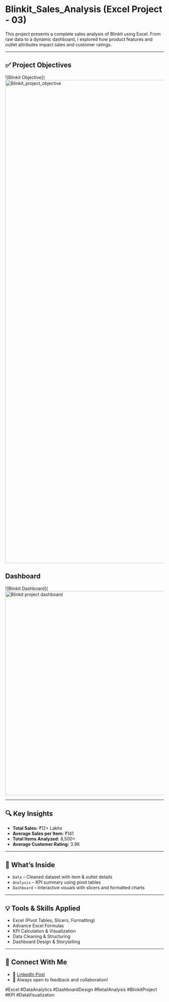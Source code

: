 # Blinkit_Sales_Analysis (Excel Project - 03)
This project presents a complete sales analysis of Blinkit using Excel. From raw data to a dynamic dashboard, I explored how product features and outlet attributes impact sales and customer ratings.

---

## ✅ Project Objectives
![Blinkit Objective](<img width="1024" height="1536" alt="Blinkit_project_objective" src="https://github.com/user-attachments/assets/8f587585-0da5-4d35-9b07-a79cec2e5dc1" />

## Dashboard
![Blinkit Dashboard](<img width="1334" height="649" alt="Blinkit project dashboard" src="https://github.com/user-attachments/assets/fbe120c9-8332-4828-8588-5bed7ef27674" />

---

## 🔍 Key Insights

- **Total Sales:** ₹12+ Lakhs  
- **Average Sales per Item:** ₹141  
- **Total Items Analyzed:** 8,500+  
- **Average Customer Rating:** 3.96

---

## 📁 What’s Inside

- `Data` – Cleaned dataset with item & outlet details  
- `Analysis` – KPI summary using pivot tables  
- `Dashboard` – Interactive visuals with slicers and formatted charts

---

## 💡 Tools & Skills Applied

- Excel (Pivot Tables, Slicers, Formatting)
- Advance Excel Formulas  
- KPI Calculation & Visualization  
- Data Cleaning & Structuring  
- Dashboard Design & Storytelling

---

## 🔗 Connect With Me

- 📎 [LinkedIn Post](https://www.linkedin.com/posts/chitrasolanki26_exceldashboard-businessanalytics-blinkitproject-activity-7350842540436148225-_J6J?utm_source=share&utm_medium=member_desktop&rcm=ACoAADnLSxkBoSsd1wB1Zuw9w9uSI2WAKaL9Pqo)  
- 🧠 Always open to feedback and collaboration!

#Excel #DataAnalytics #DashboardDesign #RetailAnalysis #BlinkitProject #KPI #DataVisualization
